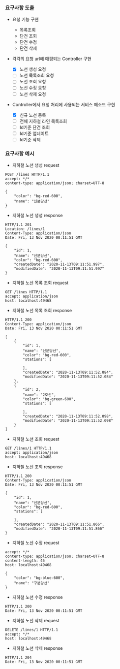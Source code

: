 ### 요구사항 도출
- 요청 기능 구현
    + 목록조회 
    + 단건 조회
    + 단건 수정
    + 단건 삭제

- 각각의 요청 url에 매핑되는 Controller 구현
    + [X] 노선 생성 요청
    + [ ] 노선 목록조회 요청
    + [ ] 노선 조회 요청
    + [ ] 노선 수정 요청
    + [ ] 노선 삭제 요청
- Controller에서 요청 처리에 사용되는 서비스 메소드 구현
    + [X] 신규 노선 등록
    + [ ] 전체 지하철 라인 목록조회
    + [ ] Id기준 단건 조회
    + [ ] Id기준 업데이트
    + [ ] Id기준 삭제

### 요구사항 예시
- 지하철 노선 생성 request
```
POST /lines HTTP/1.1
accept: */*
content-type: application/json; charset=UTF-8

{
    "color": "bg-red-600",
    "name": "신분당선"
}
```
- 지하철 노선 생성 response
```
HTTP/1.1 201 
Location: /lines/1
Content-Type: application/json
Date: Fri, 13 Nov 2020 00:11:51 GMT

{
    "id": 1,
    "name": "신분당선",
    "color": "bg-red-600",
    "createdDate": "2020-11-13T09:11:51.997",
    "modifiedDate": "2020-11-13T09:11:51.997"
}
```

- 지하철 노선 목록 조회 request
```
GET /lines HTTP/1.1
accept: application/json
host: localhost:49468
```
- 지하철 노선 목록 조회 response
```
HTTP/1.1 200 
Content-Type: application/json
Date: Fri, 13 Nov 2020 00:11:51 GMT

[
    {
        "id": 1,
        "name": "신분당선",
        "color": "bg-red-600",
        "stations": [
            
        ],
        "createdDate": "2020-11-13T09:11:52.084",
        "modifiedDate": "2020-11-13T09:11:52.084"
    },
    {
        "id": 2,
        "name": "2호선",
        "color": "bg-green-600",
        "stations": [
            
        ],
        "createdDate": "2020-11-13T09:11:52.098",
        "modifiedDate": "2020-11-13T09:11:52.098"
    }
]
```

- 지하철 노선 조회 request
```
GET /lines/1 HTTP/1.1
accept: application/json
host: localhost:49468
```
- 지하철 노선 조회 response
```
HTTP/1.1 200 
Content-Type: application/json
Date: Fri, 13 Nov 2020 00:11:51 GMT

{
    "id": 1,
    "name": "신분당선",
    "color": "bg-red-600",
    "stations": [
        
    ],
    "createdDate": "2020-11-13T09:11:51.866",
    "modifiedDate": "2020-11-13T09:11:51.866"
}
```

- 지하철 노선 수정 request
```PUT /lines/1 HTTP/1.1
accept: */*
content-type: application/json; charset=UTF-8
content-length: 45
host: localhost:49468

{
    "color": "bg-blue-600",
    "name": "구분당선"
}
```
- 지하철 노선 수정 response
```
HTTP/1.1 200 
Date: Fri, 13 Nov 2020 00:11:51 GMT
```

- 지하철 노선 삭제 request
```
DELETE /lines/1 HTTP/1.1
accept: */*
host: localhost:49468
```
- 지하철 노선 삭제 response
```
HTTP/1.1 204 
Date: Fri, 13 Nov 2020 00:11:51 GMT
```

